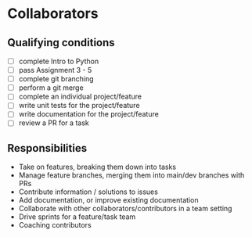 # Collaborators

## Qualifying conditions

- [ ] complete Intro to Python
- [ ] pass Assignment 3 - 5
- [ ] complete git branching
- [ ] perform a git merge
- [ ] complete an individual project/feature
- [ ] write unit tests for the project/feature
- [ ] write documentation for the project/feature
- [ ] review a PR for a task

## Responsibilities

- Take on features, breaking them down into tasks
- Manage feature branches, merging them into main/dev branches with PRs
- Contribute information / solutions to issues
- Add documentation, or improve existing documentation
- Collaborate with other collaborators/contributors in a team setting
- Drive sprints for a feature/task team
- Coaching contributors
